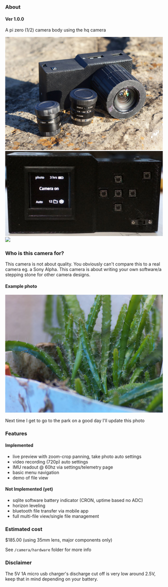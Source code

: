 ### About

#### Ver 1.0.0

A pi zero (1/2) camera body using the hq camera

<img src="./cam-lenses.JPG"/>

<img src="./current-menu.JPG"/>

<img src="./demo.gif"/>

### Who is this camera for?

This camera is not about quality. You obviously can't compare this to a real camera eg. a Sony Alpha. This camera is about writing your own software/a stepping stone for other camera designs.

#### Example photo

<img src="./sample-photo-cropped.JPG"/>

Next time I get to go to the park on a good day I'll update this photo

### Features

#### Implemented

- live preview with zoom-crop panning, take photo auto settings
- video recording (720p) auto settings
- IMU readout @ 60hz via settings/telemetry page
- basic menu navigation
- demo of file view

#### Not Implemented (yet)
- sqlite software battery indicator (CRON, uptime based no ADC)
- horizon leveling
- bluetooth file transfer via mobile app
- full multi-file view/single file management

### Estimated cost

$185.00 (using 35mm lens, major components only)

See `/camera/hardware` folder for more info

### Disclaimer

The 5V 1A micro usb charger's discharge cut off is very low around 2.5V, keep that in mind depending on your battery.
